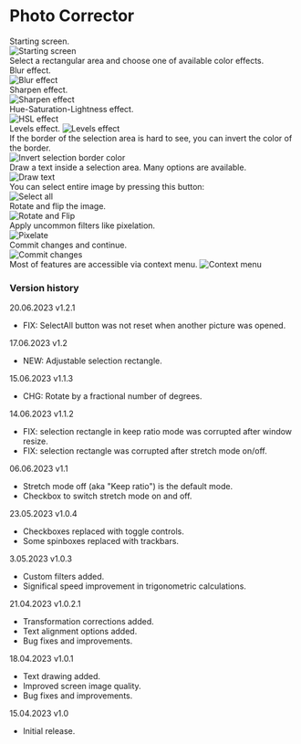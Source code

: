 # Photo Corrector

Starting screen.  
![Starting screen](https://github.com/mikeduglas/PhotoCorr/blob/master/screenshots/PhotoCorrector.gif?raw=true)     
Select a rectangular area and choose one of available color effects.   
Blur effect.  
![Blur effect](https://github.com/mikeduglas/PhotoCorr/blob/master/screenshots/PhotoCorrector-blur.gif?raw=true)     
Sharpen effect.  
![Sharpen effect](https://github.com/mikeduglas/PhotoCorr/blob/master/screenshots/PhotoCorrector-sharpen.gif?raw=true)    
Hue-Saturation-Lightness effect.   
![HSL effect](https://github.com/mikeduglas/PhotoCorr/blob/master/screenshots/PhotoCorrector-hsl.gif?raw=true)     
Levels effect.
![Levels effect](https://github.com/mikeduglas/PhotoCorr/blob/master/screenshots/PhotoCorrector-levels.gif?raw=true)     
If the border of the selection area is hard to see, you can invert the color of the border.  
![Invert selection border color](https://github.com/mikeduglas/PhotoCorr/blob/master/screenshots/PhotoCorrector-invertselborder.gif?raw=true)     
Draw a text inside a selection area. Many options are available.  
![Draw text](https://github.com/mikeduglas/PhotoCorr/blob/master/screenshots/PhotoCorrector-drawtext.gif?raw=true)     
You can select entire image by pressing this button:  
![Select all](https://github.com/mikeduglas/PhotoCorr/blob/master/screenshots/PhotoCorrector-selectall.gif?raw=true)     
Rotate and flip the image.  
![Rotate and Flip](https://github.com/mikeduglas/PhotoCorr/blob/master/screenshots/PhotoCorrector-flip.gif?raw=true)     
Apply uncommon filters like pixelation.  
![Pixelate](https://github.com/mikeduglas/PhotoCorr/blob/master/screenshots/PhotoCorrector-pixelate.gif?raw=true)     
Commit changes and continue.  
![Commit changes](https://github.com/mikeduglas/PhotoCorr/blob/master/screenshots/PhotoCorrector-commit.gif?raw=true)    
Most of features are accessible via context menu.
![Context menu](https://github.com/mikeduglas/PhotoCorr/blob/master/screenshots/PhotoCorrector-contextmenu.gif?raw=true)     



### Version history
20.06.2023 v1.2.1
- FIX: SelectAll button was not reset when another picture was opened.

17.06.2023 v1.2
- NEW: Adjustable selection rectangle.

15.06.2023 v1.1.3
- CHG: Rotate by a fractional number of degrees.

14.06.2023 v1.1.2
- FIX: selection rectangle in keep ratio mode was corrupted after window resize.
- FIX: selection rectangle was corrupted after stretch mode on/off.

06.06.2023 v1.1
- Stretch mode off (aka "Keep ratio") is the default mode.
- Checkbox to switch stretch mode on and off.

23.05.2023 v1.0.4
- Checkboxes replaced with toggle controls.
- Some spinboxes replaced with trackbars.

3.05.2023  v1.0.3
- Custom filters added.
- Significal speed improvement in trigonometric calculations.

21.04.2023  v1.0.2.1
- Transformation corrections added.
- Text alignment options added.
- Bug fixes and improvements.

18.04.2023  v1.0.1
- Text drawing added.
- Improved screen image quality.
- Bug fixes and improvements.

15.04.2023  v1.0
- Initial release.

